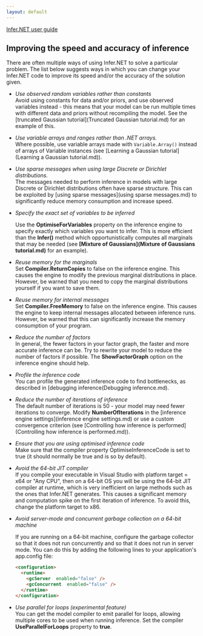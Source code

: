 ```yaml
---
layout: default 
--- 
```

[Infer.NET user guide](index.md)

## Improving the speed and accuracy of inference

There are often multiple ways of using Infer.NET to solve a particular problem. The list below suggests ways in which you can change your Infer.NET code to improve its speed and/or the accuracy of the solution given.

*   _Use observed random variables rather than constants_  
    Avoid using constants for data and/or priors, and use observed variables instead - this means that your model can be run multiple times with different data and priors without recompiling the model. See the [truncated Gaussian tutorial](Truncated Gaussian tutorial.md) for an example of this. 

*   _Use variable arrays and ranges rather than .NET arrays._  
    Where possible, use variable arrays made with `Variable.Array()` instead of arrays of Variable instances (see [Learning a Gaussian tutorial](Learning a Gaussian tutorial.md)). 

*   _Use sparse messages when using large Discrete or Dirichlet distributions._  
    The messages needed to perform inference in models with large Discrete or Dirichlet distributions often have sparse structure. This can be exploited by [using sparse messages](using sparse messages.md) to significantly reduce memory consumption and increase speed. 

*   _Specify the exact set of variables to be inferred_

    Use the **OptimiseForVariables** property on the inference engine to specify exactly which variables you want to infer. This is more efficient than the **Infer()** method which opportunistically computes all marginals that may be needed (see **[Mixture of Gaussians](Mixture of Gaussians tutorial.md)** for an example).

*   _Reuse memory for the marginals_  
    Set **Compiler.ReturnCopies** to false on the inference engine. This causes the engine to modify the previous marginal distributions in place. However, be warned that you need to copy the marginal distributions yourself if you want to save them. 

*   _Reuse memory for internal messages_  
    Set **Compiler.FreeMemory** to false on the inference engine. This causes the engine to keep internal messages allocated between inference runs. However, be warned that this can significantly increase the memory consumption of your program.

*   _Reduce the number of factors_  
    In general, the fewer factors in your factor graph, the faster and more accurate inference can be. Try to rewrite your model to reduce the number of factors if possible. The **ShowFactorGraph** option on the inference engine should help.

*   _Profile the inference code_  
    You can profile the generated inference code to find bottlenecks, as described in [debugging inference(Debugging inference.md).

*   _Reduce the number of iterations of inference_  
    The default number of iterations is 50 - your model may need fewer iterations to converge. Modify **NumberOfIterations** in the [inference engine settings](inference engine settings.md) or use a custom convergence criterion (see [Controlling how inference is performed](Controlling how inference is performed.md)).

*   _Ensure that you are using optimised inference code_  
    Make sure that the compiler property OptimiseInferenceCode is set to true (it should normally be true and is so by default).

*   _Avoid the 64-bit JIT compiler_  
    If you compile your executable in Visual Studio with platform target = x64 or "Any CPU", then on a 64-bit OS you will be using the 64-bit JIT compiler at runtime, which is very inefficient on large methods such as the ones that Infer.NET generates. This causes a significant memory and computation spike on the first iteration of inference. To avoid this, change the platform target to x86.

*   _Avoid server-mode and concurrent garbage collection on a 64-bit machine_

    If you are running on a 64-bit machine, configure the garbage collector so that it does not run concurrently and so that it does not run in server mode. You can do this by adding the following lines to your application's app.config file:  
    
    ```html
    <configuration>  
      <runtime>  
        <gcServer  enabled="false" />  
        <gcConcurrent  enabled="false" />  
      </runtime>  
    </configuration>
    ```

*   _Use parallel for loops (experimental feature)_  
    You can get the model compiler to emit parallel for loops, allowing multiple cores to be used when running inference. Set the compiler **UseParallelForLoops** property to **true**.

​
